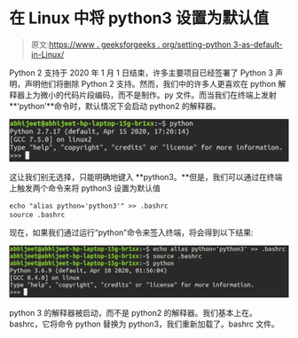 # 在 Linux 中将 python3 设置为默认值

> 原文:[https://www . geeksforgeeks . org/setting-python 3-as-default-in-Linux/](https://www.geeksforgeeks.org/setting-python3-as-default-in-linux/)

Python 2 支持于 2020 年 1 月 1 日结束，许多主要项目已经签署了 Python 3 声明，声明他们将删除 Python 2 支持。然而，我们中的许多人更喜欢在 python 解释器上为微小的代码片段编码，而不是制作。py 文件。而当我们在终端上发射**‘python’**命令时，默认情况下会启动 python2 的解释器。

![python2 launching default in Linux](img/188b34ec8d94bc186d617c49e8778eae.png)

这让我们别无选择，只能明确地键入 **python3。**但是，我们可以通过在终端上触发两个命令来将 python3 设置为默认值

```
echo "alias python='python3'" >> .bashrc
source .bashrc

```

现在，如果我们通过运行“python”命令来签入终端，将会得到以下结果:

![Setting python3 as Default in Linux](img/36043a49399c4527390a0a5eb6ef5024.png)

python 3 的解释器被启动，而不是 python2 的解释器。我们基本上在。bashrc，它将命令 python 替换为 python3，我们重新加载了。bashrc 文件。